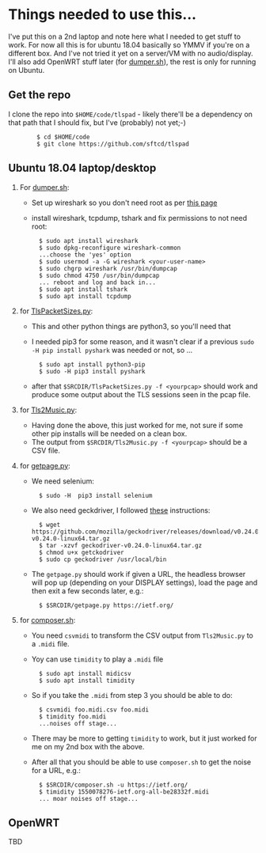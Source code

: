 # Things needed to use this...

I've put this on a 2nd laptop and note here what I needed to get
stuff to work.  For now all this is for ubuntu 18.04 basically so YMMV if
you're on a different box. And I've not tried it yet on a server/VM with
no audio/display.  I'll also add OpenWRT stuff later (for
[dumper.sh](dumper.sh)), the rest is only for running on Ubuntu.

## Get the repo

I clone the repo into ``$HOME/code/tlspad`` - likely there'll be a dependency
on that path that I should fix, but I've (probably) not yet;-)

            $ cd $HOME/code
            $ git clone https://github.com/sftcd/tlspad

## Ubuntu 18.04 laptop/desktop 

1. For [dumper.sh](dumper.sh):

    - Set up wireshark so you don't need root as per [this page](https://superuser.com/questions/319865/how-to-set-up-wireshark-to-run-without-root-on-debian)
    - install wireshark, tcpdump, tshark and fix permissions to not need root:

            $ sudo apt install wireshark
            $ sudo dpkg-reconfigure wireshark-common
            ...choose the 'yes' option
            $ sudo usermod -a -G wireshark <your-user-name>
            $ sudo chgrp wireshark /usr/bin/dumpcap
            $ sudo chmod 4750 /usr/bin/dumpcap
            ... reboot and log and back in...
            $ sudo apt install tshark
            $ sudo apt install tcpdump

1. for [TlsPacketSizes.py](TlsPacketSizes.py):

    - This and other python things are python3, so you'll need that
    - I needed pip3 for some reason, and it wasn't clear if a previous
    ``sudo -H pip install pyshark`` was needed or not, so ...


            $ sudo apt install python3-pip
            $ sudo -H pip3 install pyshark

    - after that ``$SRCDIR/TlsPacketSizes.py -f <yourpcap>`` should work and
    produce some output about the TLS sessions seen in the pcap file.

1. for [Tls2Music.py](Tls2Music.py):

    - Having done the above, this just worked for me, not sure if some other pip installs will be
    needed on a clean box.
    - The output from ``$SRCDIR/Tls2Music.py -f <yourpcap>`` should be a CSV file.

1. for [getpage.py](getpage.py):

    - We need selenium:

            $ sudo -H  pip3 install selenium

    - We also need geckdriver, I followed [these](https://askubuntu.com/questions/870530/how-to-install-geckodriver-in-ubuntu) instructions:

            $ wget https://github.com/mozilla/geckodriver/releases/download/v0.24.0/geckodriver-v0.24.0-linux64.tar.gz
            $ tar -xzvf geckodriver-v0.24.0-linux64.tar.gz
            $ chmod u+x getckodriver
            $ sudo cp geckodriver /usr/local/bin

    - The ``getpage.py`` should work if given a URL, the headless browser will
    pop up (depending on your DISPLAY settings), load the page and then exit a few
    seconds later, e.g.:

            $ $SRCDIR/getpage.py https://ietf.org/

1. for [composer.sh](composer.sh):

    - You need ``csvmidi`` to transform the CSV output from ``Tls2Music.py`` to a ``.midi`` file.
    - Yoy can use ``timidity`` to play a ``.midi`` file

            $ sudo apt install midicsv
            $ sudo apt install timidity

    - So if you take the ``.midi`` from  step 3 you should be able to do:

            $ csvmidi foo.midi.csv foo.midi
            $ timidity foo.midi
            ...noises off stage...

    - There may be more to getting ``timidity`` to work, but it just worked for me on
    my 2nd box with the above. 

	- After all that you should be able to use ``composer.sh`` to get the noise for a URL, e.g.:

			$ $SRCDIR/composer.sh -u https://ietf.org/
			$ timidity 1550078276-ietf.org-all-be28332f.midi
			... moar noises off stage...


## OpenWRT

TBD



